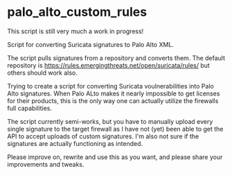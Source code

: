 # palo_alto_custom_rules


This script is still very much a work in progress!

Script for converting Suricata signatures to Palo Alto XML.

The script pulls signatures from a repository and converts them. The default repository is https://rules.emergingthreats.net/open/suricata/rules/ but others should work also.

Trying to create a script for converting Suricata voulnerabilities into Palo Alto signatures. 
When Palo ALto makes it nearly impossible to get licenses for their products, this is the only way one can actually utilize the firewalls full capabilities. 

The script currently semi-works, but you have to manually upload every single signature to the target firewall as I have not (yet) been able to get the API to accept uploads of custom signatures. I'm also not sure if the signatures are actually functioning as intended.

Please improve on, rewrite and use this as you want, and please share your improvements and tweaks. 


